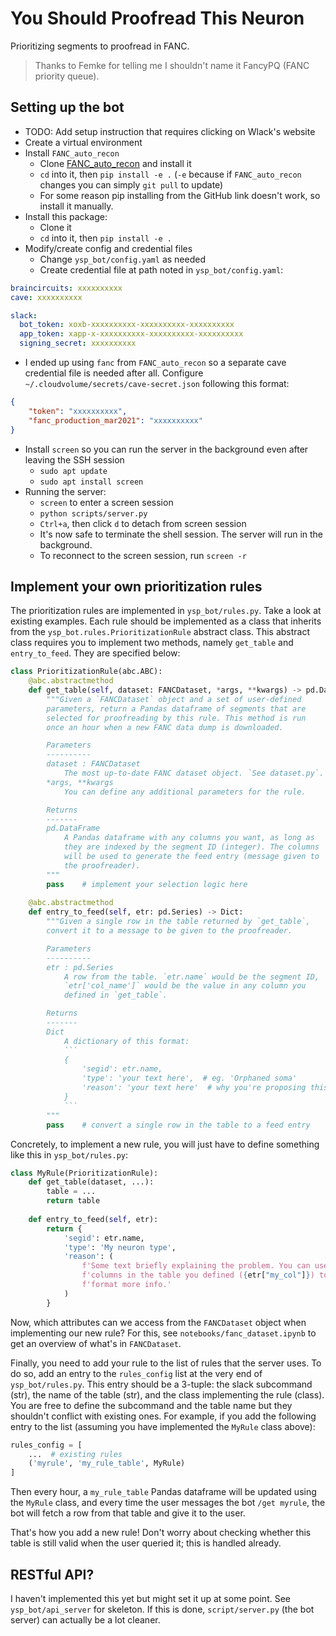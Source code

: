 # You Should Proofread This Neuron

Prioritizing segments to proofread in FANC.

> Thanks to Femke for telling me I shouldn't name it FancyPQ (FANC priority queue).

## Setting up the bot
- TODO: Add setup instruction that requires clicking on Wlack's website
- Create a virtual environment
- Install `FANC_auto_recon`
  - Clone [FANC_auto_recon](https://github.com/htem/FANC_auto_recon/tree/main/fanc) and install it
  - `cd` into it, then `pip install -e .` (`-e` because if `FANC_auto_recon` changes you can simply `git pull` to update)
  - For some reason pip installing from the GitHub link doesn't work, so install it manually.
- Install this package:
  - Clone it
  - `cd` into it, then `pip install -e .`
- Modify/create config and credential files
  - Change `ysp_bot/config.yaml` as needed
  - Create credential file at path noted in `ysp_bot/config.yaml`:
```YAML
braincircuits: xxxxxxxxxx
cave: xxxxxxxxxx

slack:
  bot_token: xoxb-xxxxxxxxxx-xxxxxxxxxx-xxxxxxxxxx
  app_token: xapp-x-xxxxxxxxxx-xxxxxxxxxx-xxxxxxxxxx
  signing_secret: xxxxxxxxxx
```
  - I ended up using `fanc` from `FANC_auto_recon` so a separate cave credential file is needed after all. Configure `~/.cloudvolume/secrets/cave-secret.json` following this format:
```JSON
{
    "token": "xxxxxxxxxx",
    "fanc_production_mar2021": "xxxxxxxxxx"
}
```
- Install `screen` so you can run the server in the background even after leaving the SSH session
  - `sudo apt update`
  - `sudo apt install screen`
- Running the server:
  - `screen` to enter a screen session
  - `python scripts/server.py`
  - `Ctrl+a`, then click `d` to detach from screen session
  - It's now safe to terminate the shell session. The server will run in the background.
  - To reconnect to the screen session, run `screen -r`

## Implement your own prioritization rules
The prioritization rules are implemented in `ysp_bot/rules.py`. Take a look at existing examples. Each rule should be implemented as a class that inherits from the `ysp_bot.rules.PrioritizationRule` abstract class. This abstract class requires you to implement two methods, namely `get_table` and `entry_to_feed`. They are specified below:
```Python
class PrioritizationRule(abc.ABC):
    @abc.abstractmethod
    def get_table(self, dataset: FANCDataset, *args, **kwargs) -> pd.DataFrame:
        """Given a `FANCDataset` object and a set of user-defined
        parameters, return a Pandas dataframe of segments that are
        selected for proofreading by this rule. This method is run
        once an hour when a new FANC data dump is downloaded.

        Parameters
        ----------
        dataset : FANCDataset
            The most up-to-date FANC dataset object. `See dataset.py`.
        *args, **kwargs
            You can define any additional parameters for the rule.

        Returns
        -------
        pd.DataFrame
            A Pandas dataframe with any columns you want, as long as
            they are indexed by the segment ID (integer). The columns
            will be used to generate the feed entry (message given to
            the proofreader).
        """
        pass    # implement your selection logic here
            
    @abc.abstractmethod
    def entry_to_feed(self, etr: pd.Series) -> Dict:
        """Given a single row in the table returned by `get_table`,
        convert it to a message to be given to the proofreader.

        Parameters
        ----------
        etr : pd.Series
            A row from the table. `etr.name` would be the segment ID,
            `etr['col_name']` would be the value in any column you
            defined in `get_table`. 

        Returns
        -------
        Dict
            A dictionary of this format:
            ```
            {
                'segid': etr.name,
                'type': 'your text here',  # eg. 'Orphaned soma'
                'reason': 'your text here'  # why you're proposing this segment
            }
            ```
        """
        pass    # convert a single row in the table to a feed entry
```

Concretely, to implement a new rule, you will just have to define something like this in `ysp_bot/rules.py`:
```Python
class MyRule(PrioritizationRule):
    def get_table(dataset, ...):
        table = ...
        return table
    
    def entry_to_feed(self, etr):
        return {
            'segid': etr.name,
            'type': 'My neuron type',
            'reason': (
                f'Some text briefly explaining the problem. You can use '
                f'columns in the table you defined ({etr["my_col"]}) to '
                f'format more info.'
            )
        }
```

Now, which attributes can we access from the `FANCDataset` object when implementing our new rule? For this, see `notebooks/fanc_dataset.ipynb` to get an overview of what's in `FANCDataset`.

Finally, you need to add your rule to the list of rules that the server uses. To do so, add an entry to the `rules_config` list at the very end of `ysp_bot/rules.py`. This entry should be a 3-tuple: the slack subcommand (str), the name of the table (str), and the class implementing the rule (class). You are free to define the subcommand and the table name but they shouldn't conflict with existing ones. For example, if you add the following entry to the list (assuming you have implemented the `MyRule` class above):
```Python
rules_config = [
    ...  # existing rules
    ('myrule', 'my_rule_table', MyRule)
]
```
Then every hour, a `my_rule_table` Pandas dataframe will be updated using the `MyRule` class, and every time the user messages the bot `/get myrule`, the bot will fetch a row from that table and give it to the user.

That's how you add a new rule! Don't worry about checking whether this table is still valid when the user queried it; this is handled already.

## RESTful API?
I haven't implemented this yet but might set it up at some point. See `ysp_bot/api_server` for skeleton. If this is done, `script/server.py` (the bot server) can actually be a lot cleaner.
